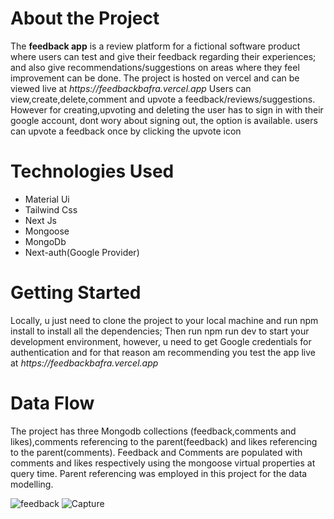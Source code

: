 <h1> About the Project</h1>
 The <strong> feedback app</strong> is a review platform for a fictional software product where users can test and give their feedback regarding their experiences; and also give recommendations/suggestions on areas where they feel improvement can be done. The project is hosted on vercel and can be viewed live at <em> https://feedbackbafra.vercel.app</em>
Users can view,create,delete,comment  and upvote a  feedback/reviews/suggestions. However for creating,upvoting and deleting the user has to sign in with their google account, dont wory about signing out, the option is available. users can upvote a feedback once by clicking the upvote icon 


<h1>Technologies Used </h1>
<ul>
  <li>
    Material Ui
  </li>
  <li>
    Tailwind Css
  </li>
  <li>
    Next Js
    </li><li>
  Mongoose</li><li>
    MongoDb</li><li>
  Next-auth(Google Provider)</li>
  </li>
</ul>


<h1>Getting Started</h1>
Locally, u just need to clone the project to your local machine and run npm install to install all the dependencies; Then run npm run dev to start your development environment,
however, u need to get Google credentials for authentication and for that reason am recommending you test the app live at <em> https://feedbackbafra.vercel.app </em>


<h1>Data Flow</h1>

The project has three Mongodb collections (feedback,comments and likes),comments referencing to the parent(feedback) and likes referencing to the parent(comments). Feedback and Comments are populated with comments and likes respectively using the mongoose virtual properties at query time. Parent referencing was employed in this project for the data modelling.


<!-- <div align="center">
    <img src="![feedback](https://user-images.githubusercontent.com/63359032/152752525-21abd567-f80a-451c-ae79-ba08c8e62fc0.jpg)" width="400px"</img> 
</div> -->
![feedback](https://user-images.githubusercontent.com/63359032/152753309-a5997033-a323-4493-ac55-8353271a39d5.JPG)
![Capture](https://user-images.githubusercontent.com/63359032/152754026-9211e56c-6506-465c-895f-a4a9a1aeec4b.JPG)



